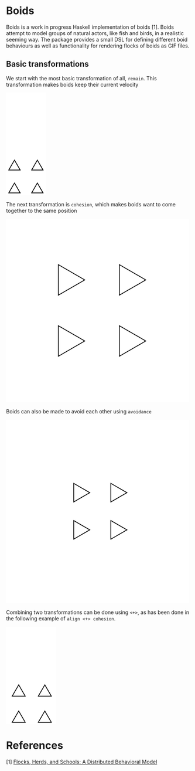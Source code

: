 # Boids

Boids is a work in progress Haskell implementation of boids [1].
Boids attempt to model groups of natural actors, like fish and birds,
in a realistic seeming way. The package provides a small DSL for
defining different boid behaviours as well as functionality for
rendering flocks of boids as GIF files.

## Basic transformations

We start with the most basic transformation of all, `remain`.
This transformation makes boids keep their current velocity

![](gifs/remainAllSameDirection.gif)

The next transformation is `cohesion`, which makes boids want
to come together to the same position

![](gifs/cohesionAllStandStill.gif)

Boids can also be made to avoid each other using `avoidance`

![](gifs/avoidanceAllFromCentre.gif)

Combining two transformations can be done using `<+>`,
as has been done in the following example of `align <+> cohesion`.

![](gifs/addAlignCohesion.gif)

# References
\[1\] [Flocks, Herds, and Schools: A Distributed Behavioral Model](http://www.red3d.com/cwr/papers/1987/boids.html)
